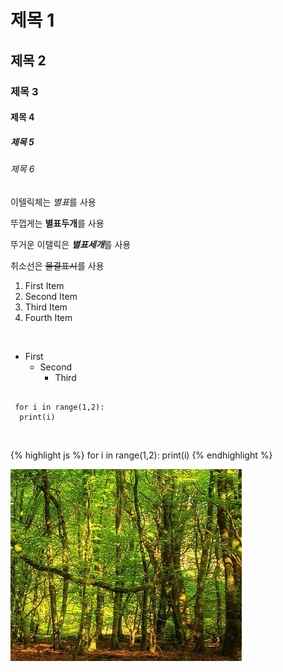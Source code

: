 # 제목 1
## 제목 2
### 제목 3
#### 제목 4
##### 제목 5
###### 제목 6


이텔릭체는 *별표*를 사용  


뚜껍게는 **별표두개**를 사용
 
 
뚜거운 이탤릭은 ***별표세개***를 사용
  
 
취소선은 ~~물결표시~~를 사용
  


1. First Item
2. Second Item
3. Third Item  
1. Fourth Item
</br>

* First
  * Second 
    * Third 

<pre><code>
 for i in range(1,2):
  print(i)
</code></pre>

</br>

{% highlight js %}
 for i in range(1,2):
  print(i)
{% endhighlight %}

![Forest](./images/iForest.PNG)
